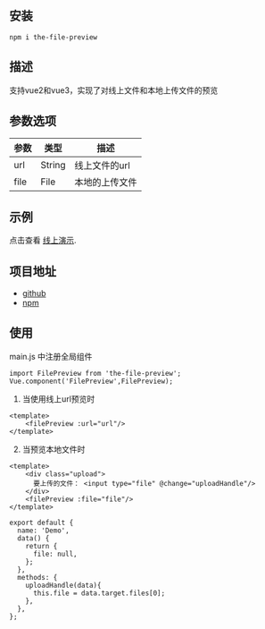## 安装
```
npm i the-file-preview
```

## 描述
支持vue2和vue3，实现了对线上文件和本地上传文件的预览

## 参数选项
| 参数    | 类型  | 描述 |
|-------|-----|----|
| url   | String | 线上文件的url |
| file  | File | 本地的上传文件 |

## 示例
点击查看 [线上演示](https://mooncom.github.io/the-file-preview/demo/).

## 项目地址
- [github](https://github.com/MOONCOM/the-file-preview)
- [npm](https://www.npmjs.com/package/the-file-preview)

## 使用
main.js 中注册全局组件
```
import FilePreview from 'the-file-preview';
Vue.component('FilePreview',FilePreview);
```
1. 当使用线上url预览时
```
<template>
    <filePreview :url="url"/>
</template>
```
2. 当预览本地文件时
``` 
<template>
    <div class="upload">
      要上传的文件： <input type="file" @change="uploadHandle"/>
    </div>
    <filePreview :file="file"/>
</template>

export default {
  name: 'Demo',
  data() {
    return {
      file: null,
    };
  },
  methods: {
    uploadHandle(data){
      this.file = data.target.files[0];
    },
  },
};
```



